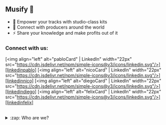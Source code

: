 ## Musify 🎵

- 🔭 Empower your tracks with studio-class kits
- 🌱 Connect with producers around the world
- ⚡ Share your knowledge and make profits out of it

### Connect with us:

[<img align="left" alt="pabloCard" | LinkedIn" width="22px" src="https://cdn.jsdelivr.net/npm/simple-icons@v3/icons/linkedin.svg"/>][linkedinpablo]
[<img align="left" alt="nicoCard" | LinkedIn" width="22px" src="https://cdn.jsdelivr.net/npm/simple-icons@v3/icons/linkedin.svg"/>][linkedinnico]
[<img align="left" alt="diegoCard" | LinkedIn" width="22px" src="https://cdn.jsdelivr.net/npm/simple-icons@v3/icons/linkedin.svg"/>][linkedindiego]
[<img align="left" alt="felixCard" | LinkedIn" width="22px" src="https://cdn.jsdelivr.net/npm/simple-icons@v3/icons/linkedin.svg"/>][linkedinfelix]

<br />

<details>
  <summary>:zap: Who are we?</summary>

TBD

</details>

[linkedinpablo]: https://linkedin.com/in/pablocappetta
[linkedinnico]: https://linkedin.com/in/nicolasignacioacu
[linkedindiego]: https://linkedin.com/
[linkedinfelix]: https://linkedin.com/
